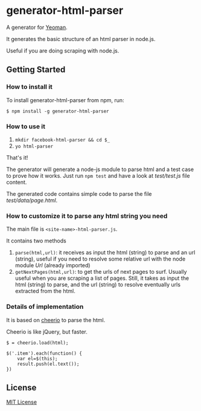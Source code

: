# generator-html-parser 

A generator for [Yeoman](http://yeoman.io).

It generates the basic structure of an html parser in node.js.

Useful if you are doing scraping with node.js. 


## Getting Started



### How to install it

To install generator-html-parser from npm, run:

```
$ npm install -g generator-html-parser
```


### How to use it

1. `mkdir facebook-html-parser && cd $_`
2. `yo html-parser`

That's it!

The generator will generate a node-js module to parse html and a test case to prove how it works. Just run  `npm test` and have a look at *test/test.js* file content.

The generated code contains simple code to parse the file *test/data/page.html*.


### How to customize it to parse any html string you need

The main file is `<site-name>-html-parser.js`.

It contains two methods

1. `parse(html,url)`: it receives as input the html (string) to parse and an url (string), useful if you need to resolve some relative url with the node module *Url* (already imported)
2. `getNextPages(html,url)`:  to get the urls of next pages to surf. Usually useful when you are scraping a list of pages. Still, it takes as input the html (string) to parse, and the url (string) to resolve eventually urls extracted from the html.

### Details of implementation

It is based on [cheerio](https://www.npmjs.org/package/cheerio) to parse the html.

Cheerio is like jQuery, but faster.



```
$ = cheerio.load(html);

$('.item').each(function() {
    var el=$(this);
	result.push(el.text());
})

``` 


## License

[MIT License](http://en.wikipedia.org/wiki/MIT_License)
